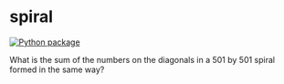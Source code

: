 # spiral

[![Python package](https://github.com/vcu-stricklercb/spiral/actions/workflows/pytest.yml/badge.svg)](https://github.com/vcu-stricklercb/spiral/actions/workflows/pytest.yml)

What is the sum of the numbers on the diagonals in a 501 by 501 spiral formed in the same way?
